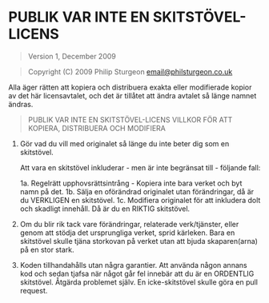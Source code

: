 # PUBLIK VAR INTE EN SKITSTÖVEL-LICENS

> Version 1, December 2009

> Copyright (C) 2009 Philip Sturgeon <email@philsturgeon.co.uk>

 Alla äger rätten att kopiera och distribuera exakta eller modifierade
 kopior av det här licensavtalet, och det är tillåtet att ändra avtalet
 så länge namnet ändras.

> PUBLIK VAR INTE EN SKITSTÖVEL-LICENS
> VILLKOR FÖR ATT KOPIERA, DISTRIBUERA OCH MODIFIERA

 1. Gör vad du vill med originalet så länge du inte beter dig som en skitstövel.

     Att vara en skitstövel inkluderar - men är inte begränsat till - följande fall:

	 1a. Regelrätt upphovsrättsintrång - Kopiera inte bara verket och byt namn på det.
	 1b. Sälja en oförändrad originalet utan förändringar, då är du VERKLIGEN en skitstövel.
	 1c. Modifiera originalet för att inkludera dolt och skadligt innehåll. Då är du en RIKTIG skitstövel.

 2. Om du blir rik tack vare förändringar, relaterade verk/tjänster, eller genom att stödja det ursprungliga verket,
 sprid kärleken. Bara en skitstövel skulle tjäna storkovan på verket utan att bjuda skaparen(arna) på en stor stark.

 3. Koden tillhandahålls utan några garantier. Att använda någon annans kod och sedan tjafsa när något går fel
 innebär att du är en ORDENTLIG skitstövel. Åtgärda problemet själv. En icke-skitstövel skulle göra en pull request.
